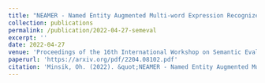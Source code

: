 ```yaml
---
title: "NEAMER - Named Entity Augmented Multi-word Expression Recognizer"
collection: publications
permalink: /publication/2022-04-27-semeval
excerpt: ''
date: 2022-04-27
venue: 'Proceedings of the 16th International Workshop on Semantic Evaluation'
paperurl: 'https://arxiv.org/pdf/2204.08102.pdf'
citation: 'Minsik, Oh. (2022). &quot;NEAMER - Named Entity Augmented Multi-word Expression Recognizer&quot; <i>SemEval 2022 co-located with NAACL</i>. 1(1).'
---
```

